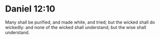 # Daniel 12:10

Many shall be purified, and made white, and tried; but the wicked shall do wickedly: and none of the wicked shall understand; but the wise shall understand.